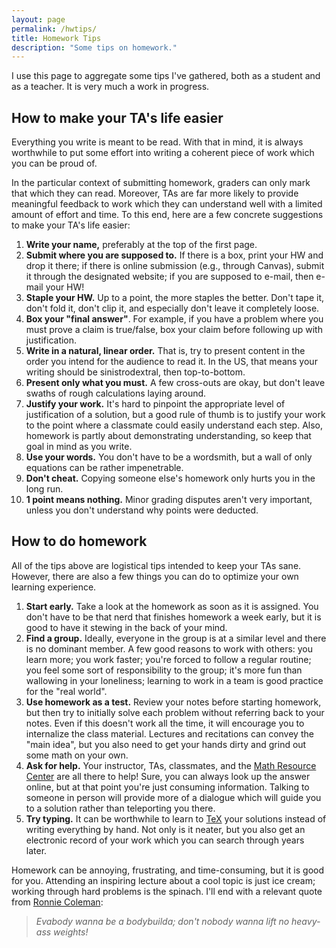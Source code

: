 ```yaml
---
layout: page
permalink: /hwtips/
title: Homework Tips
description: "Some tips on homework."
---
```


I use this page to aggregate some tips I've gathered, both as a student and as a teacher. It is very much a work in progress.

## How to make your TA's life easier

Everything you write is meant to be read. With that in mind, it is always worthwhile to put some effort into writing a coherent piece of work which you can be proud of.

In the particular context of submitting homework, graders can only mark that which they can read. Moreover, TAs are far more likely to provide meaningful feedback to work which they can understand well with a limited amount of effort and time. To this end, here are a few concrete suggestions to make your TA's life easier:

1. **Write your name,** preferably at the top of the first page.
1. **Submit where you are supposed to.** If there is a box, print your HW and drop it there; if there is online submission (e.g., through Canvas), submit it through the designated website; if you are supposed to e-mail, then e-mail your HW!
1. **Staple your HW.** Up to a point, the more staples the better. Don't tape it, don't fold it, don't clip it, and especially don't leave it completely loose.
1. **Box your "final answer"**. For example, if you have a problem where you must prove a claim is true/false, box your claim before following up with justification.
1. **Write in a natural, linear order.** That is, try to present content in the order you intend for the audience to read it. In the US, that means your writing should be sinistrodextral, then top-to-bottom. 
1. **Present only what you must.** A few cross-outs are okay, but don't leave swaths of rough calculations laying around.
1. **Justify your work.** It's hard to pinpoint the appropriate level of justification of a solution, but a good rule of thumb is to justify your work to the point where a classmate could easily understand each step. Also, homework is partly about demonstrating understanding, so keep that goal in mind as you write.
1. **Use your words.** You don't have to be a wordsmith, but a wall of only equations can be rather impenetrable.
1. **Don't cheat.** Copying someone else's homework only hurts you in the long run.
1. **1 point means nothing.** Minor grading disputes aren't very important, unless you don't understand why points were deducted.

## How to do homework

All of the tips above are logistical tips intended to keep your TAs sane. However, there are also a few things you can do to optimize your own learning experience.

1. **Start early.** Take a look at the homework as soon as it is assigned. You don't have to be that nerd that finishes homework a week early, but it is good to have it stewing in the back of your mind.
1. **Find a group.** Ideally, everyone in the group is at a similar level and there is no dominant member. A few good reasons to work with others: you learn more; you work faster; you're forced to follow a regular routine; you feel some sort of responsibility to the group; it's more fun than wallowing in your loneliness; learning to work in a team is good practice for the "real world".
1. **Use homework as a test.** Review your notes before starting homework, but then try to initially solve each problem without referring back to your notes. Even if this doesn't work all the time, it will encourage you to internalize the class material. Lectures and recitations can convey the "main idea", but you also need to get your hands dirty and grind out some math on your own. 
1. **Ask for help.** Your instructor, TAs, classmates, and the [Math Resource Center](http://www.math.brown.edu/mrc/) are all there to help! Sure, you can always look up the answer online, but at that point you're just consuming information. Talking to someone in person will provide more of a dialogue which will guide you to a solution rather than teleporting you there.
1. **Try typing.** It can be worthwhile to learn to [TeX](http://en.wikipedia.org/wiki/TeX) your solutions instead of writing everything by hand. Not only is it neater, but you also get an electronic record of your work which you can search through years later.

Homework can be annoying, frustrating, and time-consuming, but it is good for you. Attending an inspiring lecture about a cool topic is just ice cream; working through hard problems is the spinach. I'll end with a relevant quote from [Ronnie Coleman](https://www.youtube.com/watch?v=x1AjtX3C5j8):

> *Evabody wanna be a bodybuilda; don't nobody wanna lift no heavy-ass weights!*